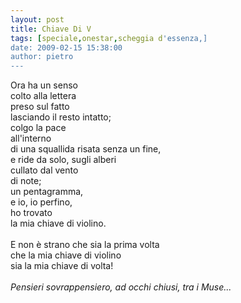 ```yaml
---
layout: post
title: Chiave Di V
tags: [speciale,onestar,scheggia d'essenza,]
date: 2009-02-15 15:38:00
author: pietro
---
```

Ora ha un senso<br/>colto alla lettera<br/>preso sul fatto<br/>lasciando il resto intatto;<br/>colgo la pace<br/>all'interno<br/>di una squallida risata senza un fine,<br/>e ride da solo, sugli alberi<br/>cullato dal vento<br/>di note;<br/>un pentagramma,<br/>e io, io perfino,<br/>ho trovato<br/>la mia chiave di violino.<br/><br/>E non è strano che sia la prima volta<br/>che la mia chiave di violino<br/>sia la mia chiave di volta!<br/><br/><span style="font-style: italic">Pensieri sovrappensiero, ad occhi chiusi, tra i Muse...</span>
